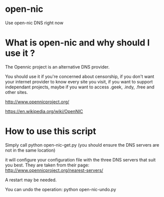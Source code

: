open-nic
========

Use open-nic DNS right now

What is open-nic and why should I use it ?
=================
The Opennic project is an alternative DNS provider.

You should use it if you're concerned about censorship, if you don't
want your internet provider to know every site you visit, if you want
to support independant projects, maybe if you want to access .geek,
.indy, .free and other sites.

http://www.opennicproject.org/

https://en.wikipedia.org/wiki/OpenNIC


How to use this script
======================

Simply call
    python open-nic-get.py
(you should ensure the DNS servers are not in the same location)

it will configure your configuration file with the three DNS servers
that suit you best. They are taken from their page: http://www.opennicproject.org/nearest-servers/

A restart may be needed.

You can undo the operation:
    python open-nic-undo.py